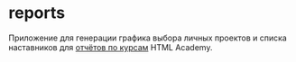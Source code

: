 # reports

Приложение для генерации графика выбора личных проектов и списка наставников для [отчётов по курсам](https://htmlacademy.ru/blog/education/reports) HTML Academy.
